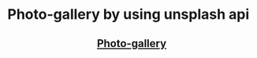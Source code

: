 # Photo-gallery by using unsplash api

</div>
<h2 align="center"><a href="">Photo-gallery</a></h2>
</div>